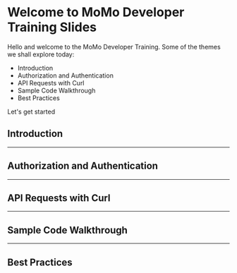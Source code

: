 # Welcome to MoMo Developer Training Slides

Hello and welcome to the MoMo Developer Training. Some of the themes we shall explore today:

- Introduction
- Authorization and Authentication
- API Requests with Curl
- Sample Code Walkthrough
- Best Practices

Let's get started

## Introduction

---

## Authorization and Authentication

---

## API Requests with Curl

---

## Sample Code Walkthrough

---

## Best Practices
